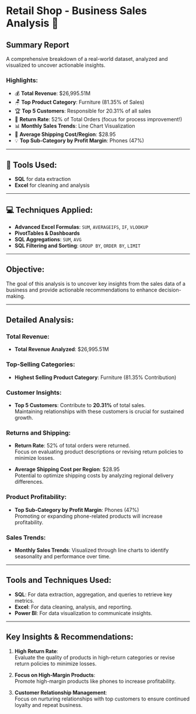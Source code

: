 # Retail Shop - Business Sales Analysis 🧾

## Summary Report
A comprehensive breakdown of a real-world dataset, analyzed and visualized to uncover actionable insights.

### Highlights:
- 💰 **Total Revenue**: $26,995.51M
- 🪑 **Top Product Category**: Furniture (81.35% of Sales)
- 🏆 **Top 5 Customers**: Responsible for 20.31% of all sales
- 🔁 **Return Rate**: 52% of Total Orders (focus for process improvement!)
- 📊 **Monthly Sales Trends**: Line Chart Visualization
- 🚚 **Average Shipping Cost/Region**: $28.95
- 💡 **Top Sub-Category by Profit Margin**: Phones (47%)

---

## 🔧 Tools Used:
- **SQL** for data extraction
- **Excel** for cleaning and analysis

---

## 💻 Techniques Applied:
- **Advanced Excel Formulas**: `SUM`, `AVERAGEIFS`, `IF`, `VLOOKUP`
- **PivotTables & Dashboards**
- **SQL Aggregations**: `SUM`, `AVG`
- **SQL Filtering and Sorting**: `GROUP BY`, `ORDER BY`, `LIMIT`

---

## Objective:
The goal of this analysis is to uncover key insights from the sales data of a business and provide actionable recommendations to enhance decision-making.

---

## Detailed Analysis:

### Total Revenue:
- **Total Revenue Analyzed**: $26,995.51M

### Top-Selling Categories:
- **Highest Selling Product Category**: Furniture (81.35% Contribution)

### Customer Insights:
- **Top 5 Customers**: Contribute to **20.31%** of total sales.  
  Maintaining relationships with these customers is crucial for sustained growth.

### Returns and Shipping:
- **Return Rate**: 52% of total orders were returned.  
  Focus on evaluating product descriptions or revising return policies to minimize losses.

- **Average Shipping Cost per Region**: $28.95  
  Potential to optimize shipping costs by analyzing regional delivery differences.

### Product Profitability:
- **Top Sub-Category by Profit Margin**: Phones (47%)  
  Promoting or expanding phone-related products will increase profitability.

### Sales Trends:
- **Monthly Sales Trends**: Visualized through line charts to identify seasonality and performance over time.

---

## Tools and Techniques Used:
- **SQL**: For data extraction, aggregation, and queries to retrieve key metrics.
- **Excel**: For data cleaning, analysis, and reporting.
- **Power BI**: For data visualization to communicate insights.

---

## Key Insights & Recommendations:
1. **High Return Rate**:  
   Evaluate the quality of products in high-return categories or revise return policies to minimize losses.
   
2. **Focus on High-Margin Products**:  
   Promote high-margin products like phones to increase profitability.
   
3. **Customer Relationship Management**:  
   Focus on nurturing relationships with top customers to ensure continued loyalty and repeat business.



